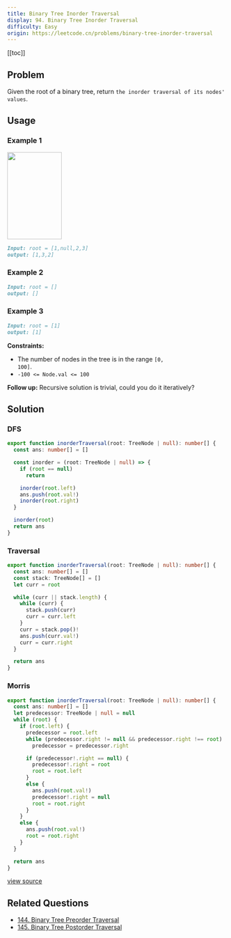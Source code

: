 ```yaml
---
title: Binary Tree Inorder Traversal
display: 94. Binary Tree Inorder Traversal
difficulty: Easy
origin: https://leetcode.cn/problems/binary-tree-inorder-traversal
---
```


[[toc]]

## Problem

Given the root of a binary tree, return `the inorder traversal of its nodes' values`.

## Usage

### Example 1

<img alt="" src="https://assets.leetcode.com/uploads/2020/09/15/inorder_1.jpg" style="width: 125px; height: 200px;" />

```md
Input: root = [1,null,2,3]
output: [1,3,2]
```

### Example 2

```md
Input: root = []
output: []
```

### Example 3

```md
Input: root = [1]
output: [1]
```

**Constraints:**

- The number of nodes in the tree is in the range <code>[0, 100]</code>.
- <code>-100 &lt;= Node.val &lt;= 100</code>

**Follow up:** Recursive solution is trivial, could you do it iteratively?

## Solution

### DFS

```ts
export function inorderTraversal(root: TreeNode | null): number[] {
  const ans: number[] = []

  const inorder = (root: TreeNode | null) => {
    if (root == null)
      return

    inorder(root.left)
    ans.push(root.val!)
    inorder(root.right)
  }

  inorder(root)
  return ans
}
```

### Traversal

```ts
export function inorderTraversal(root: TreeNode | null): number[] {
  const ans: number[] = []
  const stack: TreeNode[] = []
  let curr = root

  while (curr || stack.length) {
    while (curr) {
      stack.push(curr)
      curr = curr.left
    }
    curr = stack.pop()!
    ans.push(curr.val!)
    curr = curr.right
  }

  return ans
}
```

### Morris

```ts
export function inorderTraversal(root: TreeNode | null): number[] {
  const ans: number[] = []
  let predecessor: TreeNode | null = null
  while (root) {
    if (root.left) {
      predecessor = root.left
      while (predecessor.right != null && predecessor.right !== root)
        predecessor = predecessor.right

      if (predecessor!.right == null) {
        predecessor!.right = root
        root = root.left
      }
      else {
        ans.push(root.val!)
        predecessor!.right = null
        root = root.right
      }
    }
    else {
      ans.push(root.val!)
      root = root.right
    }
  }

  return ans
}
```

[view source](https://leetcode.cn/problems/binary-tree-inorder-traversal)

## Related Questions

- [144. Binary Tree Preorder Traversal](/structures/tree/144)
- [145. Binary Tree Postorder Traversal](/structures/tree/145)
